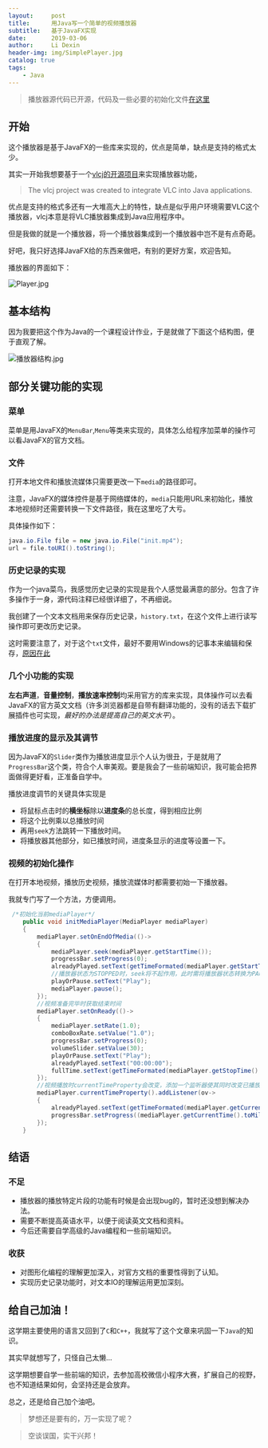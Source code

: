 ```yaml
---
layout:     post
title:      用Java写一个简单的视频播放器
subtitle:   基于JavaFX实现
date:       2019-03-06
author:     Li Dexin
header-img: img/SimplePlayer.jpg
catalog: true
tags:
    - Java
---
```


>播放器源代码已开源，代码及一些必要的初始化文件[在这里](https://github.com/lie209/SimplePlayer)

## 开始

这个播放器是基于JavaFX的一些库来实现的，优点是简单，缺点是支持的格式太少。

其实一开始我想要基于一个[vlcj的开源项目](http://capricasoftware.co.uk/#/projects/vlcj)来实现播放器功能，

>The vlcj project was created to integrate VLC into Java applications.

优点是支持的格式多还有一大堆高大上的特性，缺点是似乎用户环境需要VLC这个播放器，vlcj本意是将VLC播放器集成到Java应用程序中。

但是我做的就是一个播放器，将一个播放器集成到一个播放器中岂不是有点奇葩。

好吧，我只好选择JavaFX给的东西来做吧，有别的更好方案，欢迎告知。

播放器的界面如下：

![Player.jpg](https://i.loli.net/2019/09/23/TQv9mcWnLaXVfxt.jpg)


## 基本结构

因为我要把这个作为Java的一个课程设计作业，于是就做了下面这个结构图，便于直观了解。

![播放器结构.jpg](https://i.loli.net/2019/09/23/mwEMds6OnuZthGN.jpg)

## 部分关键功能的实现

### 菜单

菜单是用JavaFX的`MenuBar`,`Menu`等类来实现的，具体怎么给程序加菜单的操作可以看JavaFX的官方文档。

### 文件

打开本地文件和播放流媒体只需要更改一下`media`的路径即可。

注意，JavaFX的媒体控件是基于网络媒体的，`media`只能用URL来初始化，播放本地视频时还需要转换一下文件路径，我在这里吃了大亏。

具体操作如下：

```java
java.io.File file = new java.io.File("init.mp4"); 
url = file.toURI().toString();
```

### 历史记录的实现

作为一个java菜鸟，我感觉历史记录的实现是我个人感觉最满意的部分。包含了许多操作于一身，源代码注释已经很详细了，不再细说。

我创建了一个文本文档用来保存历史记录，`history.txt`，在这个文件上进行读写操作即可更改历史记录。

这时需要注意了，对于这个`txt`文件，最好不要用Windows的记事本来编辑和保存，[原因在此](https://lie209.tech/blog/2018/12/10/utf8-bom/)

### 几个小功能的实现

**左右声道**，**音量控制**，**播放速率控制**均采用官方的库来实现，具体操作可以去看JavaFX的官方英文文档（许多浏览器都是自带有翻译功能的，没有的话去下载扩展插件也可实现，*最好的办法是提高自己的英文水平*）。

### 播放进度的显示及其调节

因为JavaFX的`Slider`类作为播放进度显示个人认为很丑，于是就用了`ProgressBar`这个类，符合个人审美观。要是我会了一些前端知识，我可能会把界面做得更好看，正准备自学中。

播放进度调节的关键具体实现是
- 将鼠标点击时的**横坐标**除以**进度条**的总长度，得到相应比例
- 将这个比例乘以总播放时间
- 再用`seek`方法跳转一下播放时间。
- 将播放器其他部分，如已播放时间，进度条显示的进度等设置一下。

### 视频的初始化操作

在打开本地视频，播放历史视频，播放流媒体时都需要初始一下播放器。

我就专门写了一个方法，方便调用。

```java
 /*初始化当前mediaPlayer*/
    public void initMediaPlayer(MediaPlayer mediaPlayer)
    {
        mediaPlayer.setOnEndOfMedia(()->
        {
            mediaPlayer.seek(mediaPlayer.getStartTime());
            progressBar.setProgress(0);
            alreadyPlayed.setText(getTimeFormated(mediaPlayer.getStartTime().toSeconds()));
            //播放器状态为STOPPED时，seek将不起作用，此时需将播放器状态转换为PAUSED
            playOrPause.setText("Play");
            mediaPlayer.pause();
        });
        //视频准备完毕时获取结束时间
        mediaPlayer.setOnReady(()->
        {
            mediaPlayer.setRate(1.0);
            comboBoxRate.setValue("1.0");
            progressBar.setProgress(0);
            volumeSlider.setValue(30);
            playOrPause.setText("Play");
            alreadyPlayed.setText("00:00:00");
            fullTime.setText(getTimeFormated(mediaPlayer.getStopTime().toSeconds()));
        });
        //视频播放时currentTimeProperty会改变，添加一个监听器使其同时改变已播放时间
        mediaPlayer.currentTimeProperty().addListener(ov->
        {
            alreadyPlayed.setText(getTimeFormated(mediaPlayer.getCurrentTime().toSeconds()));
            progressBar.setProgress((mediaPlayer.getCurrentTime().toMillis()-mediaPlayer.getStartTime().toMillis())/mediaPlayer.getCycleDuration().toMillis());
        });
    }
```

## 结语
### 不足

- 播放器的播放特定片段的功能有时候是会出现bug的，暂时还没想到解决办法。
- 需要不断提高英语水平，以便于阅读英文文档和资料。
- 今后还需要自学高级的Java编程和一些前端知识。

### 收获
- 对图形化编程的理解更加深入，对官方文档的重要性得到了认知。
- 实现历史记录功能时，对文本IO的理解运用更加深刻。

## 给自己加油！

这学期主要使用的语言又回到了`C`和`C++`，我就写了这个文章来巩固一下`Java`的知识。

其实早就想写了，只怪自己太懒...

这学期想要自学一些前端的知识，去参加高校微信小程序大赛，扩展自己的视野，也不知道结果如何，会坚持还是会放弃。

总之，还是给自己加个油吧。

>梦想还是要有的，万一实现了呢？

>空谈误国，实干兴邦！